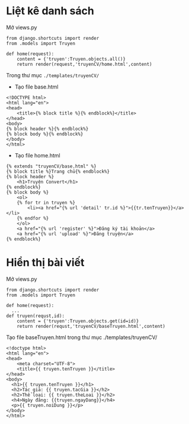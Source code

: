 # Liệt kê danh sách
Mở views.py
```
from django.shortcuts import render
from .models import Truyen

def home(request):
    content = {'truyen':Truyen.objects.all()}
    return render(request,'truyenCV/home.html',content)
```
Trong thư mục `./templates/truyenCV/`
* Tạo file base.html
```
<!DOCTYPE html>
<html lang="en">
<head>
    <title>{% block title %}{% endblock%}</title>
</head>
<body>
{% block header %}{% endblock%}
{% block body %}{% endblock%}
</body>
</html>
```
* Tạo file home.html 
```
{% extends "truyenCV/base.html" %}
{% block title %}Trang chủ{% endblock%}
{% block header %}
    <h1>Truyện Convert</h1>
{% endblock%}
{% block body %}
    <ol>
    {% for tr in truyen %}
        <li><a href="{% url 'detail' tr.id %}">{{tr.tenTruyen}}</a></li>
    {% endfor %}
    </ol>
    <a href="{% url 'register' %}">Đăng ký tài khoản</a>
    <a href="{% url 'upload' %}">Đăng truyện</a>
{% endblock%}
```

# Hiển thị bài viết
Mở views.py
```
from django.shortcuts import render
from .models import Truyen

def home(request):
  ...
def truyen(requst,id):
    content = {'truyen':Truyen.objects.get(id=id)}
    return render(requst,'truyenCV/baseTruyen.html',content)
```
Tạo file baseTruyen.html trong thư mục ./templates/truyenCV/
```
<!doctype html>
<html lang="en">
<head>
    <meta charset="UTF-8">
    <title>{{ truyen.tenTruyen }}</title>
</head>
<body>
  <h1>{{ truyen.tenTruyen }}</h1>
  <h2>Tác giả: {{ truyen.tacGia }}</h2>
  <h2>Thể loại: {{ truyen.theLoai }}</h2>
  <h4>Ngày đăng: {{truyen.ngayDang}}</h4>
  <p>{{ truyen.noiDung }}</p>
</body>
</html>
```
